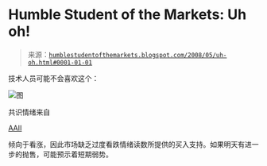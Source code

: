 <!--yml

分类：未分类

日期：2024-05-18 01:09:59

-->

# Humble Student of the Markets: Uh oh!

> 来源：[`humblestudentofthemarkets.blogspot.com/2008/05/uh-oh.html#0001-01-01`](https://humblestudentofthemarkets.blogspot.com/2008/05/uh-oh.html#0001-01-01)

技术人员可能不会喜欢这个：

![图](https://blogger.googleusercontent.com/img/b/R29vZ2xl/AVvXsEh_i3Fg2b1FgP8JInLztBD10-TOtgtc5OP_8lcmjgHymMg0vUALXr6saiN7Y2NVALV-bfIgLwlzS-NLTcflMUIxsZdZTKqrNsZpUugLzceTeTiWHYzL7WfPm5DYOfqwwefwK3Dbpm91dHGy/s1600-h/SPX.JPG)

共识情绪来自

[AAII](http://www.sentimentrader.com/subscriber/charts/WEEKLY/SURVEY_AAII_BULLRATIO_4WK.htm)

倾向于看涨，因此市场缺乏过度看跌情绪读数所提供的买入支持。如果明天有进一步的抛售，可能预示着短期弱势。
